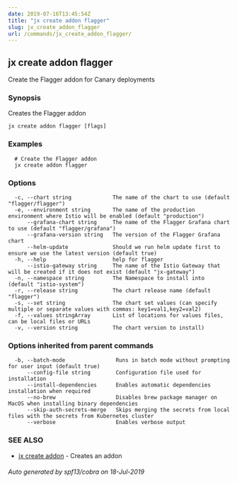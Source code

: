 ```yaml
---
date: 2019-07-16T13:45:54Z
title: "jx create addon flagger"
slug: jx_create_addon_flagger
url: /commands/jx_create_addon_flagger/
---
```

## jx create addon flagger

Create the Flagger addon for Canary deployments

### Synopsis

Creates the Flagger addon

```
jx create addon flagger [flags]
```

### Examples

```
  # Create the Flagger addon
  jx create addon flagger
```

### Options

```
  -c, --chart string             The name of the chart to use (default "flagger/flagger")
  -e, --environment string       The name of the production environment where Istio will be enabled (default "production")
      --grafana-chart string     The name of the Flagger Grafana chart to use (default "flagger/grafana")
      --grafana-version string   The version of the Flagger Grafana chart
      --helm-update              Should we run helm update first to ensure we use the latest version (default true)
  -h, --help                     help for flagger
      --istio-gateway string     The name of the Istio Gateway that will be created if it does not exist (default "jx-gateway")
  -n, --namespace string         The Namespace to install into (default "istio-system")
  -r, --release string           The chart release name (default "flagger")
  -s, --set string               The chart set values (can specify multiple or separate values with commas: key1=val1,key2=val2)
  -f, --values stringArray       List of locations for values files, can be local files or URLs
  -v, --version string           The chart version to install)
```

### Options inherited from parent commands

```
  -b, --batch-mode                Runs in batch mode without prompting for user input (default true)
      --config-file string        Configuration file used for installation
      --install-dependencies      Enables automatic dependencies installation when required
      --no-brew                   Disables brew package manager on MacOS when installing binary dependencies
      --skip-auth-secrets-merge   Skips merging the secrets from local files with the secrets from Kubernetes cluster
      --verbose                   Enables verbose output
```

### SEE ALSO

* [jx create addon](/commands/jx_create_addon/)	 - Creates an addon

###### Auto generated by spf13/cobra on 18-Jul-2019
